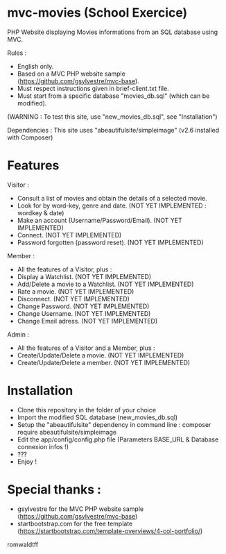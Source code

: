 # mvc-movies (School Exercice)


PHP Website displaying Movies informations from an SQL database using MVC.

Rules :
- English only.
- Based on a MVC PHP website sample (https://github.com/gsylvestre/mvc-base).
- Must respect instructions given in brief-client.txt file.
- Must start from a specific database "movies_db.sql" (which can be modified).

(WARNING : To test this site, use "new_movies_db.sql", see "Installation")

Dependencies :
This site uses "abeautifulsite/simpleimage" (v2.6 installed with Composer)

# Features

Visitor :
- Consult a list of movies and obtain the details of a selected movie.
- Look for by word-key, genre and date. (NOT YET IMPLEMENTED : wordkey & date)
- Make an account (Username/Password/Email). (NOT YET IMPLEMENTED)
- Connect. (NOT YET IMPLEMENTED)
- Password forgotten (password reset). (NOT YET IMPLEMENTED)

Member :
- All the features of a Visitor, plus :
- Display a Watchlist. (NOT YET IMPLEMENTED)
- Add/Delete a movie to a Watchlist. (NOT YET IMPLEMENTED)
- Rate a movie. (NOT YET IMPLEMENTED)
- Disconnect. (NOT YET IMPLEMENTED)
- Change Password. (NOT YET IMPLEMENTED)
- Change Username. (NOT YET IMPLEMENTED)
- Change Email adress. (NOT YET IMPLEMENTED)

Admin :
- All the features of a Visitor and a Member, plus :
- Create/Update/Delete a movie. (NOT YET IMPLEMENTED)
- Create/Update/Delete a member. (NOT YET IMPLEMENTED)

# Installation

- Clone this repository in the folder of your choice
- Import the modified SQL database (new_movies_db.sql)
- Setup the "abeautifulsite" dependency in command line : composer require abeautifulsite/simpleimage
- Edit the app/config/config.php file (Parameters BASE_URL & Database connexion infos !)
- ???
- Enjoy !

# Special thanks :

- gsylvestre for the MVC PHP website sample (https://github.com/gsylvestre/mvc-base)
- startbootstrap.com for the free template (https://startbootstrap.com/template-overviews/4-col-portfolio/)


romwaldtff
